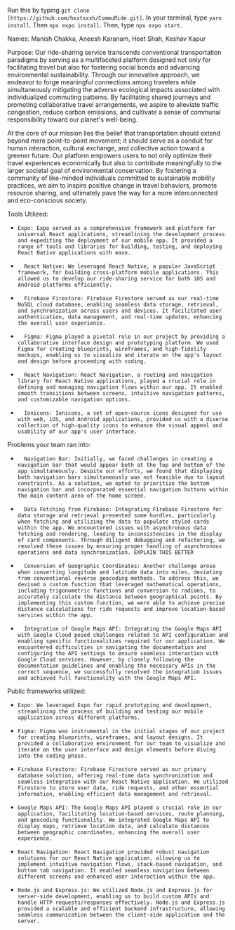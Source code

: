 Run this by typing `git clone [https://github.com/hxxtsxxh/CommuRide.git]`. In your terminal, type `yarn install`. Then `npx expo install`.
Then, type `npx expo start`.

Names: Manish Chakka, Aneesh Karanam, Heet Shah, Keshav Kapur

Purpose: Our ride-sharing service transcends conventional transportation paradigms by serving as a multifaceted platform designed not only for facilitating travel but also for fostering social bonds and advancing environmental sustainability. Through our innovative approach, we endeavor to forge meaningful connections among travelers while simultaneously mitigating the adverse ecological impacts associated with individualized commuting patterns. By facilitating shared journeys and promoting collaborative travel arrangements, we aspire to alleviate traffic congestion, reduce carbon emissions, and cultivate a sense of communal responsibility toward our planet's well-being.

At the core of our mission lies the belief that transportation should extend beyond mere point-to-point movement; it should serve as a conduit for human interaction, cultural exchange, and collective action toward a greener future. Our platform empowers users to not only optimize their travel experiences economically but also to contribute meaningfully to the larger societal goal of environmental conservation. By fostering a community of like-minded individuals committed to sustainable mobility practices, we aim to inspire positive change in travel behaviors, promote resource sharing, and ultimately pave the way for a more interconnected and eco-conscious society.  

Tools Utilized: 		
*     Expo: Expo served as a comprehensive framework and platform for universal React applications, streamlining the development process and expediting the deployment of our mobile app. It provided a range of tools and libraries for building, testing, and deploying React Native applications with ease.
* 		React Native: We leveraged React Native, a popular JavaScript framework, for building cross-platform mobile applications. This allowed us to develop our ride-sharing service for both iOS and Android platforms efficiently.
* 		Firebase Firestore: Firebase Firestore served as our real-time NoSQL cloud database, enabling seamless data storage, retrieval, and synchronization across users and devices. It facilitated user authentication, data management, and real-time updates, enhancing the overall user experience.
* 		Figma: Figma played a pivotal role in our project by providing a collaborative interface design and prototyping platform. We used Figma for creating blueprints, wireframes, and high-fidelity mockups, enabling us to visualize and iterate on the app's layout and design before proceeding with coding.
* 		React Navigation: React Navigation, a routing and navigation library for React Native applications, played a crucial role in defining and managing navigation flows within our app. It enabled smooth transitions between screens, intuitive navigation patterns, and customizable navigation options.
* 		Ionicons: Ionicons, a set of open-source icons designed for use with web, iOS, and Android applications, provided us with a diverse collection of high-quality icons to enhance the visual appeal and usability of our app's user interface.

Problems your team ran into:
* 		Navigation Bar: Initially, we faced challenges in creating a navigation bar that would appear both at the top and bottom of the app simultaneously. Despite our efforts, we found that displaying both navigation bars simultaneously was not feasible due to layout constraints. As a solution, we opted to prioritize the bottom navigation bar and incorporated essential navigation buttons within the main content area of the home screen.
* 		Data Fetching from Firebase: Integrating Firebase Firestore for data storage and retrieval presented some hurdles, particularly when fetching and utilizing the data to populate styled cards within the app. We encountered issues with asynchronous data fetching and rendering, leading to inconsistencies in the display of card components. Through diligent debugging and refactoring, we resolved these issues by ensuring proper handling of asynchronous operations and data synchronization. EXPLAIN THIS BETTER
* 		Conversion of Geographic Coordinates: Another challenge arose when converting longitude and latitude data into miles, deviating from conventional reverse geocoding methods. To address this, we devised a custom function that leveraged mathematical operations, including trigonometric functions and conversion to radians, to accurately calculate the distance between geographical points. By implementing this custom function, we were able to achieve precise distance calculations for ride requests and improve location-based services within the app.
* 		Integration of Google Maps API: Integrating the Google Maps API with Google Cloud posed challenges related to API configuration and enabling specific functionalities required for our application. We encountered difficulties in navigating the documentation and configuring the API settings to ensure seamless interaction with Google Cloud services. However, by closely following the documentation guidelines and enabling the necessary APIs in the correct sequence, we successfully resolved the integration issues and achieved full functionality with the Google Maps API.

Public frameworks utilized:
*     Expo: We leveraged Expo for rapid prototyping and development, streamlining the process of building and testing our mobile application across different platforms.
*     Figma: Figma was instrumental in the initial stages of our project for creating blueprints, wireframes, and layout designs. It provided a collaborative environment for our team to visualize and iterate on the user interface and design elements before diving into the coding phase.
*     Firebase Firestore: Firebase Firestore served as our primary database solution, offering real-time data synchronization and seamless integration with our React Native application. We utilized Firestore to store user data, ride requests, and other essential information, enabling efficient data management and retrieval.
*     Google Maps API: The Google Maps API played a crucial role in our application, facilitating location-based services, route planning, and geocoding functionality. We integrated Google Maps API to display maps, retrieve location data, and calculate distances between geographic coordinates, enhancing the overall user experience.
*     React Navigation: React Navigation provided robust navigation solutions for our React Native application, allowing us to implement intuitive navigation flows, stack-based navigation, and bottom tab navigation. It enabled seamless navigation between different screens and enhanced user interaction within the app.
*     Node.js and Express.js: We utilized Node.js and Express.js for server-side development, enabling us to build custom APIs and handle HTTP requests/responses effectively. Node.js and Express.js provided a scalable and efficient backend infrastructure, allowing seamless communication between the client-side application and the server.


